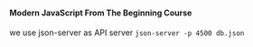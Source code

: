 #### Modern JavaScript From The Beginning Course

we use json-server as API server
`json-server -p 4500 db.json`